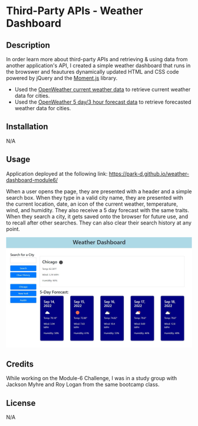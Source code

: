 # Third-Party APIs - Weather Dashboard

## Description
In order learn more about third-party APIs and retrieving & using data from another application's API, I created a simple weather dashboard that runs in the browswer and feautures dynamically updated HTML and CSS code powered by jQuery and the [Moment.js](https://momentjs.com/) library.

- Used the [OpenWeather current weather data](https://openweathermap.org/current) to retrieve current weather data for cities. 
- Used the [OpenWeather 5 day/3 hour forecast data](https://openweathermap.org/forecast5) to retrieve forecasted weather data for cities.

## Installation

N/A

## Usage

Application deployed at the following link: https://park-d.github.io/weather-dashboard-module6/

When a user opens the page, they are presented with a header and a simple search box. When they type in a valid city name, they are presented with the current location, date, an icon of the current weather, temperature, wind, and humidity. They also receive a 5 day forecast with the same traits. When they search a city, it gets saved onto the browser for future use, and to recall after other searches. They can also clear their search history at any point. 

![Main Webpage with weather populated](./assets/images/weatherDashboard.JPG)

## Credits

While working on the Module-6 Challenge, I was in a study group with Jackson Myhre and Roy Logan from the same bootcamp class.

## License

N/A
